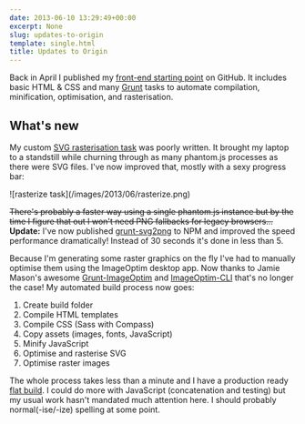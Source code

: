 ```yaml
---
date: 2013-06-10 13:29:49+00:00
excerpt: None
slug: updates-to-origin
template: single.html
title: Updates to Origin
---
```


Back in April I published my [front-end starting point](/2013/04/30/origin/) on GitHub. It includes basic HTML & CSS and many [Grunt](http://gruntjs.com/) tasks to automate compilation, minification, optimisation, and rasterisation.


## What's new


My custom [SVG rasterisation task](https://github.com/dbushell/dbushell-Origin/blob/master/tasks/rasterize.js) was poorly written. It brought my laptop to a standstill while churning through as many phantom.js processes as there were SVG files. I've now improved that, mostly with a sexy progress bar:

<p class="b-post__image">![rasterize task](/images/2013/06/rasterize.png)</p>

<del>There's probably a faster way using a single phantom.js instance but by the time I figure that out I won't need PNG fallbacks for legacy browsers…</del> **Update:** I've now published [grunt-svg2png](https://npmjs.org/package/grunt-svg2png) to NPM and improved the speed performance dramatically! Instead of 30 seconds it's done in less than 5.

Because I'm generating some raster graphics on the fly I've had to manually optimise them using the ImageOptim desktop app. Now thanks to Jamie Mason's awesome [Grunt-ImageOptim](https://github.com/JamieMason/grunt-imageoptim) and [ImageOptim-CLI](https://github.com/JamieMason/ImageOptim-CLI) that's no longer the case! My automated build process now goes:


1. Create build folder
2. Compile HTML templates
3. Compile CSS (Sass with Compass)
4. Copy assets (images, fonts, JavaScript)
5. Minify JavaScript
6. Optimise and rasterise SVG
7. Optimise raster images


The whole process takes less than a minute and I have a production ready [flat build](/2013/04/05/the-flat-build-2/). I could do more with JavaScript (concatenation and testing) but my usual work hasn't mandated much attention here. I should probably normal(-ise/-ize) spelling at some point.
